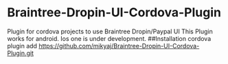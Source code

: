 # Braintree-Dropin-UI-Cordova-Plugin
Plugin for cordova projects to use Braintree Dropin/Paypal UI
This Plugin works for android. Ios one is under development.
##Installation
cordova plugin add https://github.com/mikyaj/Braintree-Dropin-UI-Cordova-Plugin.git

